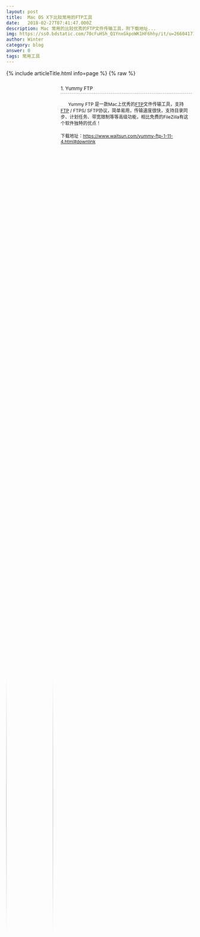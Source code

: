 ```yaml
---
layout: post
title:  Mac OS X下比较常用的FTP工具
date:   2018-02-27T07:41:47.000Z
description: Mac 常用的比较优秀的FTP文件传输工具，附下载地址...
img: https://ss0.bdstatic.com/70cFuHSh_Q1YnxGkpoWK1HF6hhy/it/u=2660417187,2446396535&fm=27&gp=0.jpg
author: Winter
category: blog
answer: 0
tags: 常用工具
---
```

<div class="article-root">
  <div class="article">
    {% include articleTitle.html info=page %}
    {% raw %}
    <div class="article-content"><section class="96edit" label="Powered by bj.96weixin.com" style="font-size:16px;"><section class="editor"><section><section style="width: 25%; border-radius: 50%; display: inline-block; box-sizing: border-box;" data-width="25%"><p style="margin:0px; padding:0px;"><img src="https://ss0.bdstatic.com/70cFvHSh_Q1YnxGkpoWK1HF6hhy/it/u=3401317259,2304800225&amp;fm=27&amp;gp=0.jpg" style="width: 100%; border-radius: 50%;" id="1483082590162" width="" height="" border="0" vspace="0" title="" alt="" data-width="100%"></p></section><section style="display: inline-block;vertical-align:top;width:70%;margin-left:4%;" data-width="70%"><p style="border-bottom:1px dashed rgb(150,150,150);padding:10px 0px 5px;font-size:14px;"><span style="font-size: 13px;">1. Yummy FTP</span></p><p style="font-size:12px;padding:5px 0px 0px;">&nbsp; &nbsp; &nbsp; Yummy FTP&nbsp;是一款Mac上优秀的<a data-cke-saved-href="https://www.waitsun.com/tag/ftp" href="https://www.waitsun.com/tag/ftp" title="View all posts in FTP" target="_blank">FTP</a>文件传输工具，支持<a data-cke-saved-href="https://www.waitsun.com/tag/ftp" href="https://www.waitsun.com/tag/ftp" title="View all posts in FTP" target="_blank">FTP</a>&nbsp;/ FTPS/ SFTP协议，简单易用，传输速度很快，支持目录同步、计划任务、带宽限制等等高级功能，相比免费的FileZilla有这个软件独特的优点！</p><p style="font-size:12px;padding:5px 0px 0px;">下载地址：<a href="https://www.waitsun.com/yummy-ftp-1-11-4.html#downlink" target="_self">https://www.waitsun.com/yummy-ftp-1-11-4.html#downlink</a></p></section></section></section><p><br></p><section class="editor"><section><section style="width: 25%; border-radius: 50%; display: inline-block; box-sizing: border-box;" data-width="25%"><p style="margin:0px; padding:0px;"><img src="https://images.sftcdn.net/images/t_optimized,f_auto/p/80cafe0c-9b21-11e6-9141-00163ec9f5fa/3437158256/fugu-logo.png" style="width: 100%; border-radius: 50%;" id="1483082590162" width="" height="" border="0" vspace="0" title="" alt="" data-width="100%"></p></section><section style="display: inline-block;vertical-align:top;width:70%;margin-left:4%;" data-width="70%"><p style="border-bottom:1px dashed rgb(150,150,150);padding:10px 0px 5px;font-size:14px;"><span style="font-size: 13px;">2. Fugo</span></p><p style="font-size:12px;padding:5px 0px 0px;">&nbsp; &nbsp; &nbsp; <span style="color: rgb(33, 33, 33); font-family: arial, sans-serif; white-space: pre-wrap;">Fugu提供了命令行安全文件传输（SFTP）的接口。整个应用程序经过加密，可让您以完全安全的方式上传和下载文件。

Fugu提供了一个界面，如果不是一个简单的话，它与大多数FTP客户端类似。您可以浏览您的目录，拖放文件和预览图像。 Fugu包含完整的目录上传和历史记录。</span></p><p style="font-size:12px;padding:5px 0px 0px;"><br></p><p style="font-size:12px;padding:5px 0px 0px;"><span style="color:#212121;font-family:arial, sans-serif">下载地址：<a href="https://fugu.en.softonic.com/mac#app-softonic-review" target="_self">https://fugu.en.softonic.com/mac#app-softonic-review</a></span></p></section></section></section><p><br></p><section class="editor"><section><section style="width: 25%; border-radius: 50%; display: inline-block; box-sizing: border-box;" data-width="25%"><p style="margin:0px; padding:0px;"><img src="https://www.waitsun.com/wp-content/uploads/2015/05/6c2958de5e2295b-320x320.png" style="width: 100%; border-radius: 50%;" id="1483082590162" width="" height="" border="0" vspace="0" title="" alt="" data-width="100%"></p></section><section style="display: inline-block;vertical-align:top;width:70%;margin-left:4%;" data-width="70%"><p style="border-bottom:1px dashed rgb(150,150,150);padding:10px 0px 5px;font-size:14px;"><span style="font-size: 13px;">3. Transmit</span></p><p style="font-size:12px;padding:5px 0px 0px;">&nbsp; &nbsp; &nbsp; Transmit 是一款 Mac 上的 FTP 客户端，站长认为Transmit 是 Mac 上最好用的FTP工具，无论在界面还是用户体验上做的都很好，支持连接历史记录、喜爱列表、双栏浏览、连接为本地磁盘等，除了FTP协议外，还支持SFTP、亚马逊的S3、WebDAV等协议，连接和文件传输速度都很快，非常不错, Mac 上首选的 FTP 客户端！</p><p style="font-size:12px;padding:5px 0px 0px;"><br></p><p style="font-size:12px;padding:5px 0px 0px;">下载地址：<a href="https://www.waitsun.com/transmit-5-0-5.html" target="_self" _href="https://www.waitsun.com/transmit-5-0-5.html">https://www.waitsun.com/transmit-5-0-5.html</a></p></section></section></section><p><br></p></section></div>
    {% endraw %}
  </div>
  <p class="winter_mark">第48篇《Mac OS X下比较常用的FTP工具》来自Winter(https://github.com/aiyld/aiyld.github.io)的站点</p>
  <div class="discuss-wrapper">
    {% include discussTitle.html info=page %}
    {% raw %}
    <div class="discuss-list">
    
    </div>
    {% endraw %}
  </div>
<div>
